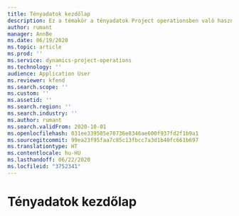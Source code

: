 ```yaml
---
title: Tényadatok kezdőlap
description: Ez a témakör a tényadatok Project operationsben való használatáról nyújt tájékoztatást.
author: rumant
manager: AnnBe
ms.date: 06/19/2020
ms.topic: article
ms.prod: ''
ms.service: dynamics-project-operations
ms.technology: ''
audience: Application User
ms.reviewer: kfend
ms.search.scope: ''
ms.custom: ''
ms.assetid: ''
ms.search.region: ''
ms.search.industry: ''
ms.author: rumant
ms.search.validFrom: 2020-10-01
ms.openlocfilehash: 031ee339505e70736e8346ae600f937fd2f1b9a1
ms.sourcegitcommit: 99ea23f95faa7c85c13fbcc7a3d1b40fc661b697
ms.translationtype: HT
ms.contentlocale: hu-HU
ms.lasthandoff: 06/22/2020
ms.locfileid: "3752341"
---
```

# <a name="actuals-home-page"></a>Tényadatok kezdőlap

